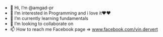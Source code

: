 - 👋 Hi, I’m @amgad-pr
- 👀 I’m interested in Programming and i love it❤❤ 
- 🌱 I’m currently learning fundamentals 
- 💞️ I’m looking to collaborate on 
- 📫 How to reach me Facebook page => www.facebook.com/vin.dervert

<!---
amgad-pr/amgad-pr is a ✨ special ✨ repository because its `README.md` (this file) appears on your GitHub profile.
You can click the Preview link to take a look at your changes.
--->
